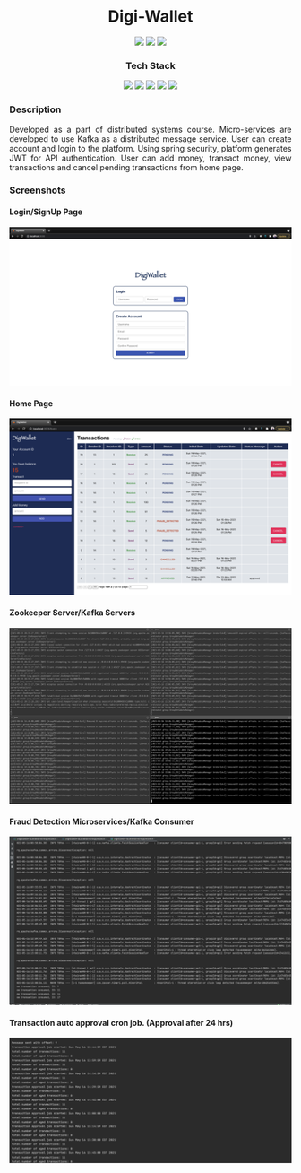 <h1 align="center"> Digi-Wallet </h1>

<p align="center">
  <img src="https://img.shields.io/badge/Developer-Vishnu_Divakar-orange" />
  <img src="https://img.shields.io/badge/OpenSource-Always-green" />
  <img src="https://img.shields.io/badge/Distributed-Systems-yellow" />
</p>

<h3 align="center">Tech Stack</h3>
<p align="center">
  <img src="https://img.shields.io/badge/Java-SpringBoot-orange" />
  <img src="https://img.shields.io/badge/React-green" />
  <img src="https://img.shields.io/badge/Kafka-yellow" />
  <img src="https://img.shields.io/badge/Postgres-blue" />
  <img src="https://img.shields.io/badge/Docker-important" />
</p>

<h3>Description</h3>
<p align='justify'>
  Developed as a part of distributed systems course. Micro-services are developed
  to use Kafka as a distributed message service. User can create account and login
  to the platform. Using spring security, platform generates JWT for API authentication.
  User can add money, transact money, view transactions and cancel pending transactions
  from home page.
</p>

<h3>Screenshots</h3>

<h4>Login/SignUp Page</h4>
<div>
  <p align='justify'>
    <img src="https://github.com/vishnudivakar31/digi-wallet/blob/main/screenshots/login_screen.png" />
  </p>
</div>

<h4>Home Page</h4>
<div>
  <p align='justify'>
    <img src="https://github.com/vishnudivakar31/digi-wallet/blob/main/screenshots/home_screen.png" />
  </p>
</div>

<h4>Zookeeper Server/Kafka Servers</h4>
<div>
  <p align='justify'>
    <img src="https://github.com/vishnudivakar31/digi-wallet/blob/main/screenshots/kafka-servers.png" />
  </p>
</div>

<h4>Fraud Detection Microservices/Kafka Consumer</h4>
<div>
  <p align='justify'>
    <img src="https://github.com/vishnudivakar31/digi-wallet/blob/main/screenshots/fraud-detection-micro-services.png" />
  </p>
</div>

<h4>Transaction auto approval cron job. (Approval after 24 hrs)</h4>
<div>
  <p align='justify'>
    <img src="https://github.com/vishnudivakar31/digi-wallet/blob/main/screenshots/auto-transaction-approved-job.png" />
  </p>
</div>
